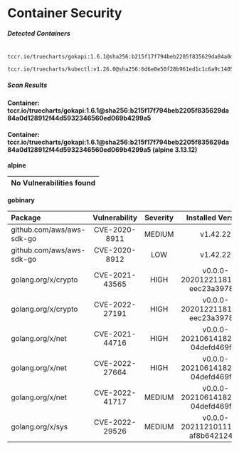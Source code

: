 # Container Security

##### Detected Containers

          tccr.io/truecharts/gokapi:1.6.1@sha256:b215f17f794beb2205f835629da84a0d128912f44d5932346560ed069b4299a5
          tccr.io/truecharts/kubectl:v1.26.0@sha256:6d6e0e50f28b961ed1c1c6a9c140553238641591fbdc9ac7c1a348636f78c552

##### Scan Results

**Container: tccr.io/truecharts/gokapi:1.6.1@sha256:b215f17f794beb2205f835629da84a0d128912f44d5932346560ed069b4299a5**

#### Container: tccr.io/truecharts/gokapi:1.6.1@sha256:b215f17f794beb2205f835629da84a0d128912f44d5932346560ed069b4299a5 (alpine 3.13.12)
    

**alpine**

      
| No Vulnerabilities found         |
|:---------------------------------|

      

**gobinary**

      
| Package         |    Vulnerability   |   Severity  |  Installed Version | Fixed Version |
|:----------------|:------------------:|:-----------:|:------------------:|:-------------:|
| github.com/aws/aws-sdk-go         |    CVE-2020-8911   |   MEDIUM  |  v1.42.22 |  |
| github.com/aws/aws-sdk-go         |    CVE-2020-8912   |   LOW  |  v1.42.22 |  |
| golang.org/x/crypto         |    CVE-2021-43565   |   HIGH  |  v0.0.0-20201221181555-eec23a3978ad | 0.0.0-20211202192323-5770296d904e |
| golang.org/x/crypto         |    CVE-2022-27191   |   HIGH  |  v0.0.0-20201221181555-eec23a3978ad | 0.0.0-20220314234659-1baeb1ce4c0b |
| golang.org/x/net         |    CVE-2021-44716   |   HIGH  |  v0.0.0-20210614182718-04defd469f4e | 0.0.0-20211209124913-491a49abca63 |
| golang.org/x/net         |    CVE-2022-27664   |   HIGH  |  v0.0.0-20210614182718-04defd469f4e | 0.0.0-20220906165146-f3363e06e74c |
| golang.org/x/net         |    CVE-2022-41717   |   MEDIUM  |  v0.0.0-20210614182718-04defd469f4e | 0.4.0 |
| golang.org/x/sys         |    CVE-2022-29526   |   MEDIUM  |  v0.0.0-20211210111614-af8b64212486 | 0.0.0-20220412211240-33da011f77ad |

